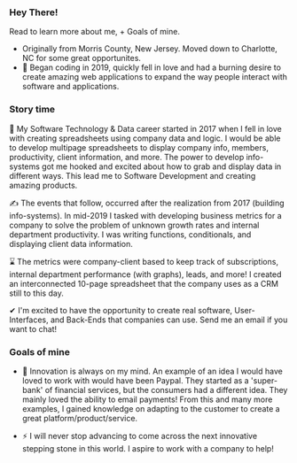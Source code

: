 ### Hey There!

Read to learn more about me, + Goals of mine.
-  Originally from Morris County, New Jersey. Moved down to Charlotte, NC for some great opportunites.
- 💬 Began coding in 2019, quickly fell in love and had a burning desire to create amazing web applications to expand the way people interact with software and applications.

### Story time

🌟 My Software Technology & Data career started in 2017 when I fell in love with creating spreadsheets using company data and logic. I would be able to develop multipage spreadsheets to display company info, members, productivity, client information, and more. The power to develop info-systems got me hooked and excited about how to grab and display data in different ways. This lead me to Software Development and creating amazing products.

✍ The events that follow, occurred after the realization from 2017 (building info-systems). In mid-2019 I tasked with developing business metrics for a company to solve the problem of unknown growth rates and internal department productivity. I was writing functions, conditionals, and displaying client data information.

⌛ The metrics were company-client based to keep track of subscriptions, internal department performance (with graphs), leads, and more! I created an interconnected 10-page spreadsheet that the company uses as a CRM still to this day.

✔ I'm excited to have the opportunity to create real software, User-Interfaces, and Back-Ends that companies can use. Send me an email if you want to chat!

### Goals of mine

- 🔭 Innovation is always on my mind. An example of an idea I would have loved to work with would have been Paypal. They started as a 'super-bank' of financial services, but the consumers had a different idea. They mainly loved the ability to email payments! From this and many more examples, I gained knowledge on adapting to the customer to create a great platform/product/service.

- ⚡ I will never stop advancing to come across the next innovative stepping stone in this world. I aspire to work with a company to help!

